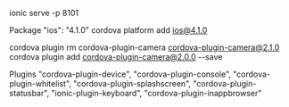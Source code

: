 
ionic serve -p 8101

Package
"ios": "4.1.0"
cordova platform add ios@4.1.0

cordova plugin rm cordova-plugin-camera
cordova-plugin-camera@2.1.0
cordova plugin add cordova-plugin-camera@2.0.0 --save

Plugins
"cordova-plugin-device",
"cordova-plugin-console",
"cordova-plugin-whitelist",
"cordova-plugin-splashscreen",
"cordova-plugin-statusbar",
"ionic-plugin-keyboard",
"cordova-plugin-inappbrowser"